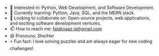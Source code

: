 - 👀 Interested in: Python, Web Development, and Software Development.
- 🌱 Currently learning: Python, Java, SQL, and the MERN stack.
- 💞️ Looking to collaborate on: Open-source projects, web applications, and exciting software development ventures.
- 📫 How to reach me: falaknaaz.ja@gmail.com
- 😄 Pronouns: She/Her
- ⚡ Fun fact: I love solving puzzles and am always eager for new coding challenges!

<!---
AnsariFalakNaaz/AnsariFalakNaaz is a ✨ special ✨ repository because its `README.md` (this file) appears on your GitHub profile.
You can click the Preview link to take a look at your changes.
--->
